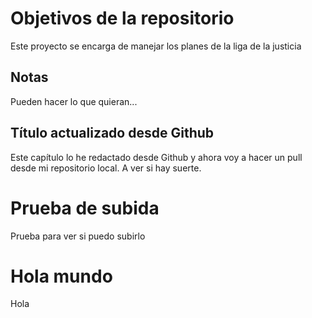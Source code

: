 # Objetivos de la repositorio

Este proyecto se encarga de manejar los planes de la liga de la justicia


## Notas
Pueden hacer lo que quieran...


## Título actualizado desde Github
Este capítulo lo he redactado desde Github y ahora voy a hacer un pull desde mi repositorio local.
A ver si hay suerte.


# Prueba de subida
Prueba para ver si puedo subirlo


# Hola mundo
Hola
